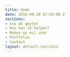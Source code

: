 ```yaml
---
title: Home
date: 2016-09-20 07:43:00 Z
sections:
- eva de geyter
- Hoe kan ik helpen?
- Reken op mij voor
- Portfolio
- Contact
layout: default.sections
---
```


